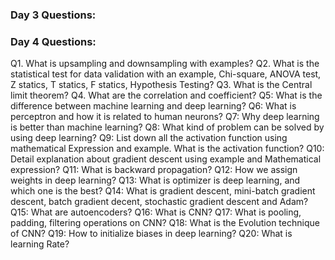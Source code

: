 ### Day 3 Questions:



### Day 4 Questions:
Q1. What is upsampling and downsampling with examples?
Q2. What is the statistical test for data validation with an example, Chi-square, ANOVA test, Z statics, T statics, F statics, Hypothesis Testing?
Q3. What is the Central limit theorem?
Q4. What are the correlation and coefficient?
Q5: What is the difference between machine learning and deep learning?
Q6: What is perceptron and how it is related to human neurons?
Q7: Why deep learning is better than machine learning?
Q8: What kind of problem can be solved by using deep learning?
Q9: List down all the activation function using mathematical Expression and example. What is the activation function?
Q10: Detail explanation about gradient descent using example and Mathematical expression?
Q11: What is backward propagation?
Q12: How we assign weights in deep learning?
Q13: What is optimizer is deep learning, and which one is the best?
Q14: What is gradient descent, mini-batch gradient descent, batch gradient decent, stochastic gradient descent and Adam?
Q15: What are autoencoders?
Q16: What is CNN?
Q17: What is pooling, padding, filtering operations on CNN?
Q18: What is the Evolution technique of CNN?
Q19: How to initialize biases in deep learning?
Q20: What is learning Rate?
